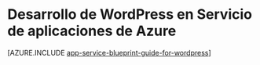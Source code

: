 <properties 
	pageTitle="Desarrollo de WordPress en Servicio de aplicaciones de Azure" 
	description="Conozca los procedimientos recomendados para desarrollar y escalar WordPress en Azure." 
	keywords="servicio de aplicaciones, servicio de aplicaciones de azure, escalar wordpress, wordpress escalable, wordpress"
	services="app-service" 
	documentationCenter="" 
	authors="sunbuild" 
	manager="wpickett" 
	editor=""/>

<tags 
	ms.service="app-service" 
	ms.workload="na" 
	ms.tgt_pltfrm="na" 
	ms.devlang="na" 
	ms.topic="article" 
	ms.date="12/08/2015" 
	ms.author="sunbuild"/>

# Desarrollo de WordPress en Servicio de aplicaciones de Azure

[AZURE.INCLUDE [app-service-blueprint-guide-for-wordpress](../../includes/app-service-blueprint-guide-for-wordpress.md)]

<!---HONumber=AcomDC_0121_2016-->